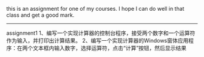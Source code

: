 this is an assignment for one of my courses.
I hope I can do well in that class and get a good mark.
______________________________________________________________________________________________________________________________________
assignment1
1、编写一个实现计算器的控制台程序，接受两个数字和一个运算符作为输入，并打印出计算结果。
2、编写一个实现计算器的Windows窗体应用程序：在两个文本框内输入数字，选择运算符，点击“计算”按钮，然后显示结果
